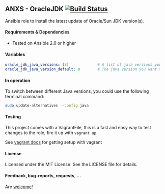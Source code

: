 ## ANXS - OracleJDK [![Build Status](https://travis-ci.org/fabiohbarbosa/oracle-jdk.png)](https://travis-ci.org/fabiohbarbosa/oracle-jdk)

Ansible role to install the latest update of Oracle/Sun JDK version(s).


#### Requirements & Dependencies
- Tested on Ansible 2.0 or higher


#### Variables

```yaml
oracle_jdk_java_versions: [8]             # A list of java versions you want to have installed (6, 7, 8 and/or 9)
oracle_jdk_java_version_default: 8        # The java version you want to be the system default
```


#### In operation

To switch between different Java versions, you could use the following terminal command:
```bash
sudo update-alternatives --config java
```


#### Testing
This project comes with a VagrantFile, this is a fast and easy way to test changes to the role, fire it up with `vagrant up`

See [vagrant docs](https://docs.vagrantup.com/v2/) for getting setup with vagrant


#### License

Licensed under the MIT License. See the LICENSE file for details.


#### Feedback, bug-reports, requests, ...

Are [welcome](https://github.com/fabiohbarbosa/oracle-jdk/issues)!
